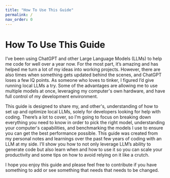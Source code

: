 ```yaml
---
title: "How To Use This Guide"
permalink: /
nav_order: 0
---
```

# How To Use This Guide

I’ve been using ChatGPT and other Large Language Models (LLMs) to help me code for well over a year now. For the most part, it’s amazing and has helped me turn a lot of my ideas into working projects. However, there are also times when something gets updated behind the scenes, and ChatGPT loses a few IQ points. As someone who loves to tinker, I figured I’d give running local LLMs a try. Some of the advantages are allowing me to use multiple models at once, leveraging my computer's own hardware, and have full control of my development environment.

This guide is designed to share my, and other's, understanding of how to set up and optimize local LLMs, solely for developers looking for help with coding. There’s a lot to cover, so I’m going to focus on breaking down everything you need to know in order to pick the right model, understanding your computer's capabilities, and benchmarking the models I use to ensure you can get the best performance possible. This guide was created from my personal notes and learnings over the past few years of coding with an LLM at my side. I’ll show you how to not only leverage LLM’s ability to generate code but also learn when and how to use it so you can scale your productivity and some tips on how to avoid relying on it like a crutch.

I hope you enjoy this guide and please feel free to contribute if you have something to add or see something that needs that needs to be changed.